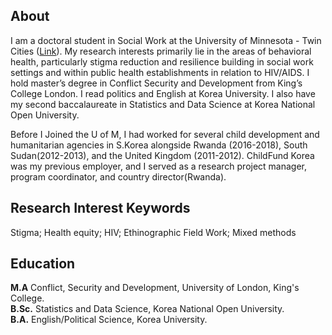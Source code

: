 ## About

I am a doctoral student in Social Work at the University of Minnesota - Twin Cities ([Link](https://www.cehd.umn.edu/ssw/graduate/current-phd-students/)). My research interests primarily lie in the areas of behavioral health, particularly stigma reduction and resilience building in social work settings and within public health establishments in relation to HIV/AIDS. I hold master’s degree in Conflict Security and Development from King’s College London. I read politics and English at Korea University. I also have my second baccalaureate in Statistics and Data Science at Korea National Open University.

Before I Joined the U of M, I had worked for several child development and humanitarian agencies in S.Korea alongside Rwanda (2016-2018), South Sudan(2012-2013), and the United Kingdom (2011-2012). ChildFund Korea was my previous employer, and I served as a research project manager, program coordinator, and country director(Rwanda). 

## Research Interest Keywords
Stigma; Health equity; HIV; Ethinographic Field Work; Mixed methods


## Education
**M.A** Conflict, Security and Development, University of London, King's College.  
**B.Sc.** Statistics and Data Science, Korea National Open University.  
**B.A.** English/Political Science, Korea University.  
